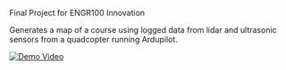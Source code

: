 Final Project for ENGR100 Innovation

Generates a map of a course using logged data from lidar and ultrasonic sensors from a quadcopter running Ardupilot.

[![Demo Video](https://drive.google.com/uc?export=view&id=16kL9sx4xANBHYeYRKHAKbc00-tVh0tzC)](https://drive.google.com/file/d/19Y2ekVkLqqdk7R9fS-0PFvSBxYqMrN0A/preview)
